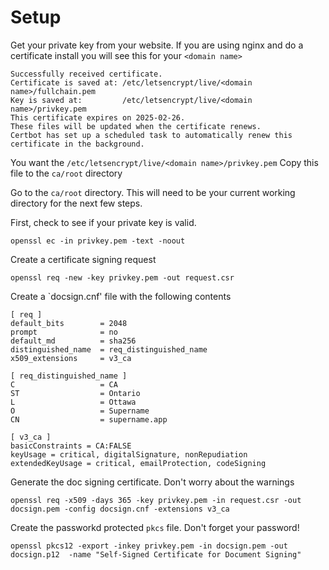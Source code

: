 # Setup

Get your private key from your website. If you are using nginx and do a certificate install you will see this for your `<domain name>`

```
Successfully received certificate.
Certificate is saved at: /etc/letsencrypt/live/<domain name>/fullchain.pem
Key is saved at:         /etc/letsencrypt/live/<domain name>/privkey.pem
This certificate expires on 2025-02-26.
These files will be updated when the certificate renews.
Certbot has set up a scheduled task to automatically renew this certificate in the background.
```
You want the ```/etc/letsencrypt/live/<domain name>/privkey.pem```
Copy this file to the `ca/root` directory

Go to the `ca/root` directory. This will need to be your current working directory for the next few steps.


First, check to see if your private key is valid.
```
openssl ec -in privkey.pem -text -noout
```
Create a certificate signing request
```
openssl req -new -key privkey.pem -out request.csr
```

Create a `docsign.cnf' file with the following contents

```
[ req ]
default_bits        = 2048
prompt              = no
default_md          = sha256
distinguished_name  = req_distinguished_name
x509_extensions     = v3_ca

[ req_distinguished_name ]
C                   = CA
ST                  = Ontario
L                   = Ottawa
O                   = Supername
CN                  = supername.app

[ v3_ca ]
basicConstraints = CA:FALSE
keyUsage = critical, digitalSignature, nonRepudiation
extendedKeyUsage = critical, emailProtection, codeSigning
```

Generate the doc signing certificate. Don't worry about the warnings

```
openssl req -x509 -days 365 -key privkey.pem -in request.csr -out docsign.pem -config docsign.cnf -extensions v3_ca
```

Create the passworkd protected `pkcs` file. Don't forget your password!
```
openssl pkcs12 -export -inkey privkey.pem -in docsign.pem -out docsign.p12  -name "Self-Signed Certificate for Document Signing"
```